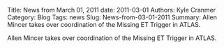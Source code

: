 Title: News from March 01, 2011
date: 2011-03-01
Authors: Kyle Cranmer
Category: Blog
Tags: news
Slug: News-from-03-01-2011
Summary:  Allen Mincer takes over coordination of the Missing ET Trigger in ATLAS. 

 

 Allen Mincer takes over coordination of the Missing ET Trigger in ATLAS. 

 